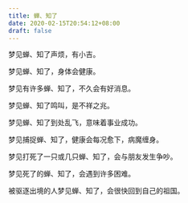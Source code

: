 ```yaml
---
title: 蝉、知了
date: 2020-02-15T20:54:12+08:00
draft: false
---
```


梦见蝉、知了声烦，有小吉。<br>


梦见蝉、知了，身体会健康。<br>


梦见有许多蝉、知了，不久会有好消息。<br>


梦见蝉、知了鸣叫，是不祥之兆。<br>


梦见蝉、知了到处乱飞，意味着事业成功。<br>


梦见捕捉蝉、知了，健康会每况愈下，病魔缠身。<br>


梦见打死了一只或几只蝉、知了，会与朋友发生争吵。<br>


梦见死了的蝉、知了，会遇到许多困难。<br>


被驱逐出境的人梦见蝉、知了，会很快回到自己的祖国。<br>

